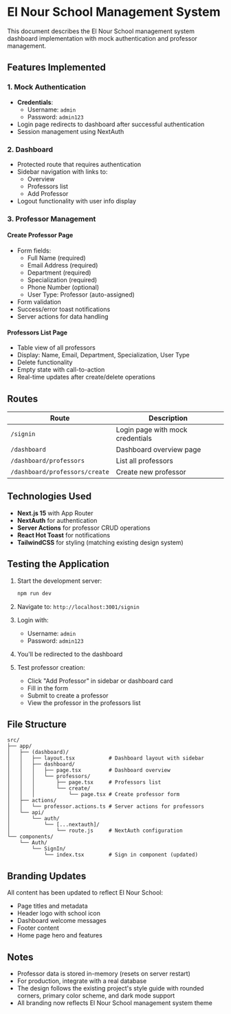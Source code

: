 # El Nour School Management System

This document describes the El Nour School management system dashboard implementation with mock authentication and professor management.

## Features Implemented

### 1. Mock Authentication
- **Credentials**:
  - Username: `admin`
  - Password: `admin123`
- Login page redirects to dashboard after successful authentication
- Session management using NextAuth

### 2. Dashboard
- Protected route that requires authentication
- Sidebar navigation with links to:
  - Overview
  - Professors list
  - Add Professor
- Logout functionality with user info display

### 3. Professor Management

#### Create Professor Page
- Form fields:
  - Full Name (required)
  - Email Address (required)
  - Department (required)
  - Specialization (required)
  - Phone Number (optional)
  - User Type: Professor (auto-assigned)
- Form validation
- Success/error toast notifications
- Server actions for data handling

#### Professors List Page
- Table view of all professors
- Display: Name, Email, Department, Specialization, User Type
- Delete functionality
- Empty state with call-to-action
- Real-time updates after create/delete operations

## Routes

| Route | Description |
|-------|-------------|
| `/signin` | Login page with mock credentials |
| `/dashboard` | Dashboard overview page |
| `/dashboard/professors` | List all professors |
| `/dashboard/professors/create` | Create new professor |

## Technologies Used

- **Next.js 15** with App Router
- **NextAuth** for authentication
- **Server Actions** for professor CRUD operations
- **React Hot Toast** for notifications
- **TailwindCSS** for styling (matching existing design system)

## Testing the Application

1. Start the development server:
   ```bash
   npm run dev
   ```

2. Navigate to: `http://localhost:3001/signin`

3. Login with:
   - Username: `admin`
   - Password: `admin123`

4. You'll be redirected to the dashboard

5. Test professor creation:
   - Click "Add Professor" in sidebar or dashboard card
   - Fill in the form
   - Submit to create a professor
   - View the professor in the professors list

## File Structure

```
src/
├── app/
│   ├── (dashboard)/
│   │   ├── layout.tsx           # Dashboard layout with sidebar
│   │   ├── dashboard/
│   │   │   ├── page.tsx         # Dashboard overview
│   │   │   └── professors/
│   │   │       ├── page.tsx     # Professors list
│   │   │       └── create/
│   │   │           └── page.tsx # Create professor form
│   ├── actions/
│   │   └── professor.actions.ts # Server actions for professors
│   └── api/
│       └── auth/
│           └── [...nextauth]/
│               └── route.js     # NextAuth configuration
└── components/
    └── Auth/
        └── SignIn/
            └── index.tsx        # Sign in component (updated)
```

## Branding Updates

All content has been updated to reflect El Nour School:
- Page titles and metadata
- Header logo with school icon
- Dashboard welcome messages
- Footer content
- Home page hero and features

## Notes

- Professor data is stored in-memory (resets on server restart)
- For production, integrate with a real database
- The design follows the existing project's style guide with rounded corners, primary color scheme, and dark mode support
- All branding now reflects El Nour School management system theme
